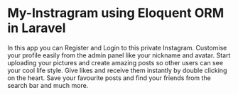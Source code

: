 # My-Instragram using Eloquent ORM in Laravel
In this app you can Register and Login to this private Instagram.
Customise your profile easily from the admin panel like your nickname and avatar.
Start uploading your pictures and create amazing posts so other users can see your cool life style.
Give likes and receive them instantly by double clicking on the heart.
Save your favourite posts and find your friends from the search bar and much more.

